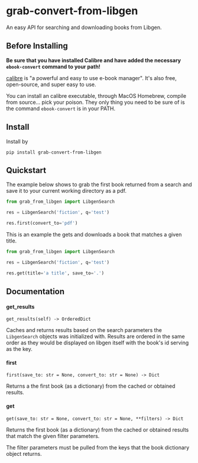 # grab-convert-from-libgen
An easy API for searching and downloading books from Libgen.

## Before Installing

**Be sure that you have installed Calibre and have added the necessary `ebook-convert` command to your path!**

[calibre](https://calibre-ebook.com/) is "a powerful and easy to use e-book manager". It's also free, open-source, and super easy to use.

You can install an calibre executable, through MacOS Homebrew, compile from source... pick your poison. They only thing you need to be sure of 
is the command `ebook-convert` is in your PATH.

## Install

Install by 

```
pip install grab-convert-from-libgen
```

## Quickstart

The example below shows to grab the first book returned from a search and save it to your current working directory as a pdf.

```python
from grab_from_libgen import LibgenSearch

res = LibgenSearch('fiction', q='test')

res.first(convert_to='pdf')
```

This is an example the gets and downloads a book that matches a given title.

```python
from grab_from_libgen import LibgenSearch

res = LibgenSearch('fiction', q='test')

res.get(title='a title', save_to='.')
```

## Documentation

#### get_results

`get_results(self) -> OrderedDict`

Caches and returns results based on the search parameters the `LibgenSearch` objects was initialized with. Results are ordered
in the same order as they would be displayed on libgen itself with the book's id serving as the key.

#### first

`first(save_to: str = None, convert_to: str = None) -> Dict`

Returns a the first book (as a dictionary) from the cached or obtained results.

#### get

`get(save_to: str = None, convert_to: str = None, **filters) -> Dict`

Returns the first book (as a dictionary) from the cached or obtained results that match the given filter parameters.

The filter parameters must be pulled from the keys that the book dictionary object returns.
